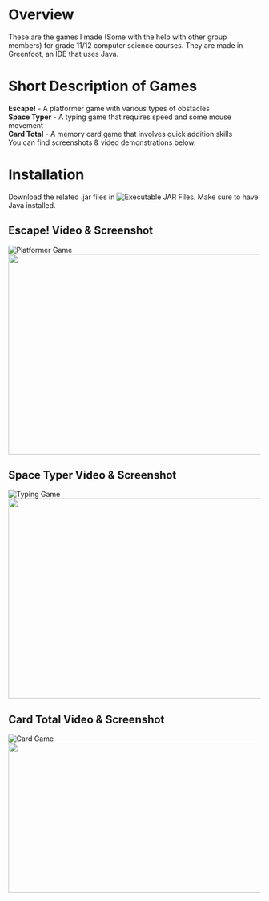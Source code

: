 # Overview
These are the games I made (Some with the help with other group members) for grade 11/12 computer science courses.
They are made in Greenfoot, an IDE that uses Java.

# Short Description of Games
**Escape!** - A platformer game with various types of obstacles <br/>
**Space Typer** - A typing game that requires speed and some mouse movement <br/>
**Card Total** - A memory card game that involves quick addition skills <br/>
You can find screenshots & video demonstrations below.

# Installation
Download the related .jar files in ![**Executable JAR Files**](https://github.com/Ricky77768/ComputerScienceGames/tree/master/Executable%20JAR%20Files). Make sure to have Java installed.

## Escape! Video & Screenshot
![Platformer Game](https://user-images.githubusercontent.com/54968551/117933082-31e50880-b2cf-11eb-94af-4903160bd3b6.gif)
<img src="https://user-images.githubusercontent.com/54968551/91679167-8a93bd00-eb15-11ea-9fb5-fc4b6664829a.png" width="600" height="400"/>

## Space Typer Video & Screenshot
![Typing Game](https://user-images.githubusercontent.com/54968551/117933084-31e50880-b2cf-11eb-960d-64d5893c57da.gif)
<img src="https://user-images.githubusercontent.com/54968551/91679171-8b2c5380-eb15-11ea-9fa8-37fa15d73874.png" width="600" height="400"/>

## Card Total Video & Screenshot
![Card Game](https://user-images.githubusercontent.com/54968551/117933103-36112600-b2cf-11eb-853c-45e74eccd603.gif)
<img src="https://user-images.githubusercontent.com/54968551/91679177-8c5d8080-eb15-11ea-8e0f-64362460723a.png" width="600" height="300"/>
